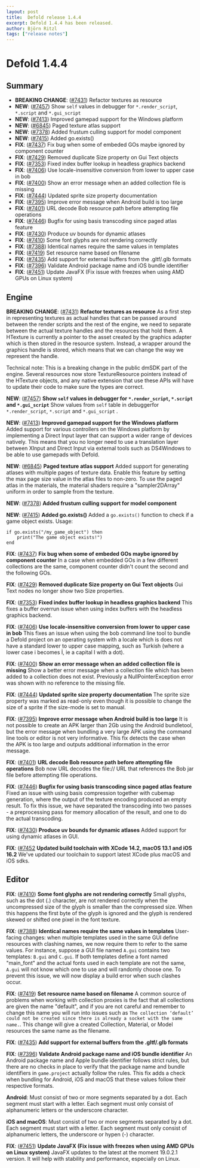 ```yaml
---
layout: post
title:  Defold release 1.4.4
excerpt: Defold 1.4.4 has been released.
author: Björn Ritzl
tags: ["release notes"]
---
```


# Defold 1.4.4

## Summary
* __BREAKING CHANGE__: ([#7431](https://github.com/defold/defold/pull/7431)) Refactor textures as resource 
* __NEW__: ([#7457](https://github.com/defold/defold/pull/7457)) Show `self` values in debugger for `*.render_script`, `*.script` and `*.gui_script` 
* __NEW__: ([#7413](https://github.com/defold/defold/pull/7413)) Improved gamepad support for the Windows platform 
* __NEW__: ([#6845](https://github.com/defold/defold/pull/6845)) Paged texture atlas support 
* __NEW__: ([#7378](https://github.com/defold/defold/pull/7378)) Added frustum culling support for model component 
* __NEW__: ([#7415](https://github.com/defold/defold/pull/7415)) Added go.exists() 
* __FIX__: ([#7437](https://github.com/defold/defold/pull/7437)) Fix bug when some of embeded GOs maybe ignored by component counter 
* __FIX__: ([#7429](https://github.com/defold/defold/pull/7429)) Removed duplicate Size property on Gui Text objects 
* __FIX__: ([#7353](https://github.com/defold/defold/pull/7353)) Fixed index buffer lookup in headless graphics backend 
* __FIX__: ([#7406](https://github.com/defold/defold/pull/7406)) Use locale-insensitive conversion from lower to upper case in bob 
* __FIX__: ([#7400](https://github.com/defold/defold/pull/7400)) Show an error message when an added collection file is missing 
* __FIX__: ([#7444](https://github.com/defold/defold/pull/7444)) Updated sprite size property documentation 
* __FIX__: ([#7395](https://github.com/defold/defold/pull/7395)) Improve error message when Android build is too large 
* __FIX__: ([#7401](https://github.com/defold/defold/pull/7401)) URL decode Bob resource path before attempting file operations 
* __FIX__: ([#7446](https://github.com/defold/defold/pull/7446)) Bugfix for using basis transcoding since paged atlas feature 
* __FIX__: ([#7430](https://github.com/defold/defold/pull/7430)) Produce uv bounds for dynamic atlases 
* __FIX__: ([#7410](https://github.com/defold/defold/pull/7410)) Some font glyphs are not rendering correctly 
* __FIX__: ([#7388](https://github.com/defold/defold/pull/7388)) Identical names require the same values in templates 
* __FIX__: ([#7419](https://github.com/defold/defold/pull/7419)) Set resource name based on filename 
* __FIX__: ([#7435](https://github.com/defold/defold/pull/7435)) Add support for external buffers from the .gltf/.glb formats 
* __FIX__: ([#7396](https://github.com/defold/defold/pull/7396)) Validate Android package name and iOS bundle identifier 
* __FIX__: ([#7451](https://github.com/defold/defold/pull/7451)) Update JavaFX (Fix issue with freezes when using AMD GPUs on Linux system) 

## Engine
__BREAKING CHANGE__: ([#7431](https://github.com/defold/defold/pull/7431)) __Refactor textures as resource__ 
As a first step in representing textures as actual handles that can be passed around between the render scripts and the rest of the engine, we need to separate between the actual texture handles and the resources that hold them. A HTexture is currently a pointer to the asset created by the graphics adapter which is then stored in the resource system. Instead, a wrapper around the graphics handle is stored, which means that we can change the way we represent the handle.

Technical note: This is a breaking change in the public dmSDK part of the engine. Several resources now store TextureResource pointers instead of the HTexture objects, and any native extension that use these APIs will have to update their code to make sure the types are correct.

__NEW__: ([#7457](https://github.com/defold/defold/pull/7457)) __Show `self` values in debugger for `*.render_script`, `*.script` and `*.gui_script`__ 
Show values from `self` table in debuggerfor `*.render_script`, `*.script` and `*.gui_script` .

__NEW__: ([#7413](https://github.com/defold/defold/pull/7413)) __Improved gamepad support for the Windows platform__ 
Added support for various controllers on the Windows platform by implementing a Direct Input layer that can support a wider range of devices natively. This means that you no longer need to use a translation layer between XInput and Direct Input via external tools such as DS4Windows to be able to use gamepads with Defold.

__NEW__: ([#6845](https://github.com/defold/defold/pull/6845)) __Paged texture atlas support__ 
Added support for generating atlases with multiple pages of texture data. Enable this feature by setting the max page size value in the atlas files to non-zero. To use the paged atlas in the materials, the material shaders require a "sampler2DArray" uniform in order to sample from the texture.

__NEW__: ([#7378](https://github.com/defold/defold/pull/7378)) __Added frustum culling support for model component__ 


__NEW__: ([#7415](https://github.com/defold/defold/pull/7415)) __Added go.exists()__ 
Added a `go.exists()` function to check if a game object exists. Usage:

```
if go.exists("/my_game_object") then
    print("The game object exists!")
end
```

__FIX__: ([#7437](https://github.com/defold/defold/pull/7437)) __Fix bug when some of embeded GOs maybe ignored by component counter__ 
In a case when embedded GOs in a few different collections are the same, component counter didn't count the second and the following GOs.

__FIX__: ([#7429](https://github.com/defold/defold/pull/7429)) __Removed duplicate Size property on Gui Text objects__ 
Gui Text nodes no longer show two Size properties.

__FIX__: ([#7353](https://github.com/defold/defold/pull/7353)) __Fixed index buffer lookup in headless graphics backend__ 
This fixes a buffer overrun issue when using index buffers with the headless graphics backend.

__FIX__: ([#7406](https://github.com/defold/defold/pull/7406)) __Use locale-insensitive conversion from lower to upper case in bob__ 
This fixes an issue when using the bob command line tool to bundle a Defold project on an operating system with a locale which is does not have a standard lower to upper case mapping, such as Turkish (where a lower case i becomes İ, ie a capital I with a dot).

__FIX__: ([#7400](https://github.com/defold/defold/pull/7400)) __Show an error message when an added collection file is missing__ 
Show a better error message when a collection file which has been added to a collection does not exist. Previously a NullPointerException error was shown with no reference to the missing file.

__FIX__: ([#7444](https://github.com/defold/defold/pull/7444)) __Updated sprite size property documentation__ 
The sprite size property was marked as read-only even though it is possible to change the size of a sprite if the size-mode is set to manual.

__FIX__: ([#7395](https://github.com/defold/defold/pull/7395)) __Improve error message when Android build is too large__ 
It is not possible to create an APK larger than 2Gb using the Android bundletool, but the error message when bundling a very large APK using the command line tools or editor is not very informative. This fix detects the case when the APK is too large and outputs additional information in the error message.

__FIX__: ([#7401](https://github.com/defold/defold/pull/7401)) __URL decode Bob resource path before attempting file operations__ 
Bob now URL decodes the file:// URL that references the Bob jar file before attempting file operations.

__FIX__: ([#7446](https://github.com/defold/defold/pull/7446)) __Bugfix for using basis transcoding since paged atlas feature__ 
Fixed an issue with using basis compression together with cubemap generation, where the output of the texture encoding produced an empty result. To fix this issue, we have separated the transcoding into two passes - a preprocessing pass for memory allocation of the result, and one to do the actual transcoding.

__FIX__: ([#7430](https://github.com/defold/defold/pull/7430)) __Produce uv bounds for dynamic atlases__ 
Added support for using dynamic atlases in GUI.

__FIX__: ([#7452](https://github.com/defold/defold/pull/7452) __Updated build toolchain with XCode 14.2, macOS 13.1 and iOS 16.2__
We've updated our toolchain to support latest XCode plus macOS and iOS sdks.

## Editor
__FIX__: ([#7410](https://github.com/defold/defold/pull/7410)) __Some font glyphs are not rendering correctly__ 
Small glyphs, such as the dot (.) character, are not rendered correctly when the uncompressed size of the glyph is smaller than the compressed size. When this happens the first byte of the glyph is ignored and the glyph is rendered skewed or shifted one pixel in the font texture.

__FIX__: ([#7388](https://github.com/defold/defold/pull/7388)) __Identical names require the same values in templates__ 
User-facing changes: when multiple templates used in the same GUI define resources with clashing names, we now require them to refer to the same values. For instance, suppose a GUI file named `A.gui` contains two templates: `B.gui` and `C.gui`. If both templates define a font named "main_font" and the actual fonts used in each template are not the same, `A.gui` will not know which one to use and will randomly choose one. To prevent this issue, we will now display a build error when such clashes occur.

__FIX__: ([#7419](https://github.com/defold/defold/pull/7419)) __Set resource name based on filename__ 
A common source of problems when working with collection proxies is the fact that all collections are given the name "default", and if you are not careful and remember to change this name you will run into issues such as `The collection ‘default’ could not be created since there is already a socket with the same name.`. This change will give a created Collection, Material, or Model resources the same name as the filename.

__FIX__: ([#7435](https://github.com/defold/defold/pull/7435)) __Add support for external buffers from the .gltf/.glb formats__ 


__FIX__: ([#7396](https://github.com/defold/defold/pull/7396)) __Validate Android package name and iOS bundle identifier__ 
An Android package name and Apple bundle identifier follows strict rules, but there are no checks in place to verify that the package name and bundle identifiers in `game.project` actually follow the rules. This fix adds a check when bundling for Android, iOS and macOS that these values follow their respective formats.

**Android**: Must consist of two or more segments separated by a dot. Each segment must start with a letter. Each segment must only consist of alphanumeric letters or the underscore character.

**iOS and macOS**: Must consist of two or more segments separated by a dot. Each segment must start with a letter. Each segment must only consist of alphanumeric letters, the underscore or hypen (-) character.

__FIX__: ([#7451](https://github.com/defold/defold/pull/7451)) __Update JavaFX (Fix issue with freezes when using AMD GPUs on Linux system)__ 
JavaFX updates to the latest at the moment 19.0.2.1 version. It will help with stability and performance, especially on Linux.
